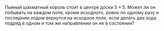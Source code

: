 Пьяный шахматный король стоит в центре доски $5\times 5$. Может  ли  он  побывать  на  каждом  поле,  кроме  исходного, ровно  по  одному  разу  и  последним  ходом  вернутся  на  исходное поле, если делать два хода подряд в одном и том же направлении он не в состоянии?